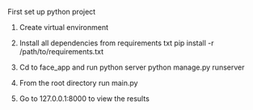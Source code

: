 First set up python project

1.  Create virtual environment
2. Install all dependencies from requirements txt
pip install -r /path/to/requirements.txt
3. Cd to face_app and run python server
python manage.py runserver

4. From the root directory run main.py
5. Go to
127.0.0.1:8000 to view the results